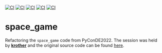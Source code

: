 [![CI](https://github.com/titoeb/space_game/workflows/unit-tests/badge.svg)](https://github.com/titoeb/space_game/actions/workflows/unit-tests.yml)
[![CI](https://github.com/titoeb/space_game/workflows/mypy/badge.svg)](https://github.com/titoeb/space_game/actions/workflows/mypy.yml)
[![CI](https://github.com/titoeb/space_game/workflows/flake-8/badge.svg)](https://github.com/titoeb/space_game/actions/workflows/flake-8.yml)
[![CI](https://github.com/titoeb/space_game/workflows/black/badge.svg)](https://github.com/titoeb/space_game/actions/workflows/black.yml)
[![CI](https://github.com/titoeb/space_game/workflows/isort/badge.svg)](https://github.com/titoeb/space_game/actions/workflows/isort.yml)





# space_game
Refactoring the `space_game` code from PyConDE2022. The session was held by [**krother**](https://github.com/krother) and the original source code can be found [here](https://github.com/krother/refactoring_tutorial).
